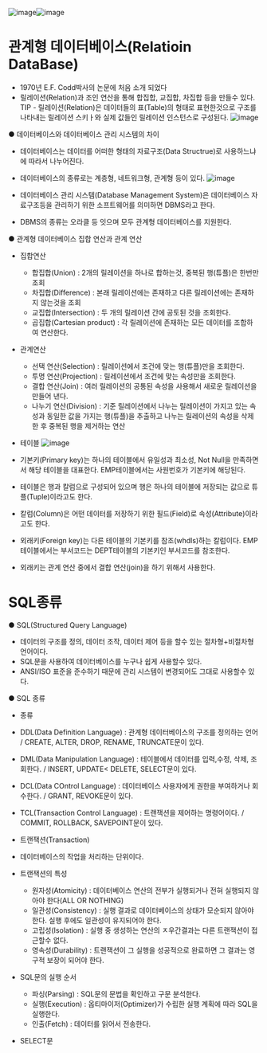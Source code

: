 ![image](https://github.com/user-attachments/assets/2ff9e5ac-cdc7-4e47-a571-4f159c6bab34)![image](https://github.com/user-attachments/assets/a30d5848-f579-4d16-9a28-713bc3e14bd0)
# 관계형 데이터베이스(Relatioin DataBase)
 - 1970년 E.F. Codd박사의 논문에 처음 소개 되었다
 - 릴레이션(Relation)과 조인 연산을 통해 합집합, 교집합, 차집합 등을 만들수 있다.
TIP - 릴레이션(Relation)은 데이터들의 표(Table)의 형태로 표현한것으로 구조를 나타내는 릴레이션 스키ㅏ와 실제 값들인 릴레이션 인스턴스로 구성된다.
![image](https://github.com/user-attachments/assets/655281af-91ae-4d66-8b65-1d9517bfba82)


● 데이터베이스와 데이터베이스 관리 시스템의 차이
- 데이터베이스는 데이터를 어떠한 형태의 자료구조(Data Structrue)로 사용하느냐에 따라서 나누어진다.
- 데이터베이스의 종류로는 계층형, 네트워크형, 관계형 등이 있다.
![image](https://github.com/user-attachments/assets/726d4e40-81e0-4c28-9c49-80ca624dd439)

- 데이터베이스 관리 시스템(Database Management System)은 데이터베이스 자료구조등을 관리하기 위한 소프트웨어를 의미하면 DBMS라고 한다.
- DBMS의 종류는 오라클 등 잇으며 모두 관계형 데이터베이스를 지원한다. 

● 관계형 데이터베이스 집합 연산과 관계 연산
- 집합연산
  - 합집합(Union) : 2개의 릴레이션을 하나로 합하는것, 중복된 행(튜플)은 한번만 조회
  - 차집합(Difference) : 본래 릴레이션에는 존재하고 다른 릴레이션에는 존재하지 않는것을 조회
  - 교집합(Intersection) : 두 개의 릴레이션 간에 공토된 것을 조회한다.
  - 곱집합(Cartesian product) : 각 릴레이션에 존재하는 모든 데이터를 조합하여 연산한다.
 
- 관계연산
  - 선택 연산(Selection) : 릴레이션에서 조건에 맞는 행(튜플)만을 조회한다.
  - 투명 연산(Projection) : 릴레이션에서 조건에 맞는 속성만을 조회한다.
  - 결합 연산(Join) : 여러 릴레이션의 공통된 속성을 사용해서 새로운 릴레이션을 만들어 낸다.
  - 나누기 연산(Division) : 기준 릴레이션에서 나누는 릴레이션이 가지고 있는 속성과 동일한 값을 가지는 행(튜플)을 추출하고 나누는 릴레이션의 속성을 삭제한 후 중복된 행을 제거하는 연산
 

- 테이블
  ![image](https://github.com/user-attachments/assets/c98feabe-ad17-4890-8139-a7f9adf2126c)

 - 기본키(Primary key)는 하나의 테이블에서 유일성과 최소성, Not Null을 만족하면서 해당 테이블을 대표한다. EMP테이블에서는 사원번호가 기본키에 해당된다.
 - 테이블은 행과 칼럼으로 구성되어 있으며 행은 하나의 테이블에 저장되는 값으로 튜플(Tuple)이라고도 한다.
 - 칼럼(Column)은 어떤 데이터를 저장하기 위한 필드(Field)로 속성(Attribute)이라고도 한다.
 - 외래키(Foreign key)는 다른 테이블의 기본키를 참조(whdls)하는 칼럼이다. EMP 테이블에서는 부서코드는 DEPT테이블의 기본키인 부서코드를 참조한다.
 - 외래키는 관계 연산 중에서 결합 연산(join)을 하기 위해서 사용한다.



# SQL종류

● SQL(Structured Query Language)
 - 데이터의 구조를 정의, 데이터 조작, 데이터 제어 등을 할수 있는 절차형+비절차형 언어이다.
 - SQL문을 사용하여 데이터베이스를 누구나 쉽게 사용할수 있다.
 - ANSI/ISO 표준을 준수하기 때문에 관리 시스템이 변경되어도 그대로 사용할수 있다.

● SQL 종류

- 종류
 - DDL(Data Definition Language) :  관계형 데이터베이스의 구조를 정의하는 언어 / CREATE, ALTER, DROP, RENAME, TRUNCATE문이 있다.
 - DML(Data Manipulation Language) : 테이블에서 데이터를 입력,수정, 삭제, 조회한다. / INSERT, UPDATE< DELETE, SELECT문이 있다. 
 - DCL(Data COntrol Language) : 데이터베이스 사용자에게 권한을 부여하거나 회수한다. / GRANT, REVOKE문이 있다.
 - TCL(Transaction Control Language) : 트랜잭션을 제어하는 명령어이다. / COMMIT, ROLLBACK, SAVEPOINT문이 있다.

- 트랜잭션(Transaction)
 - 데이터베이스의 작업을 처리하는 단위이다.

 - 트랜잭션의 특성
    - 원자성(Atomicity) : 데이터베이스 연산의 전부가 실행되거나 전혀 실행되지 않아야 한다(ALL OR NOTHING)
    - 일관성(Consistency) : 실행 결과로 데이터베이스의 상태가 모순되지 않아야 한다. 실행 후에도 일관성이 유지되어야 한다.
    - 고립성(Isolation) : 실행 중 생성하는 연산의 ㅈ우간결과는 다른 트랜잭션이 접근할수 없다.
    - 영속성(Durability) : 트랜잭션이 그 실행을 성공적으로 완료하면 그 결과는 영구적 보장이 되어야 한다.
  

- SQL문의 실행 순서
   - 파싱(Parsing) : SQL문의 문법을 확인하고 구문 분석한다.
   - 실행(Execution) : 옵티마이저(Optimizer)가 수립한 실행 계획에 따라 SQL을 실행한다.
   - 인출(Fetch) : 데이터를 읽어서 전송한다.



- SELECT문
  
